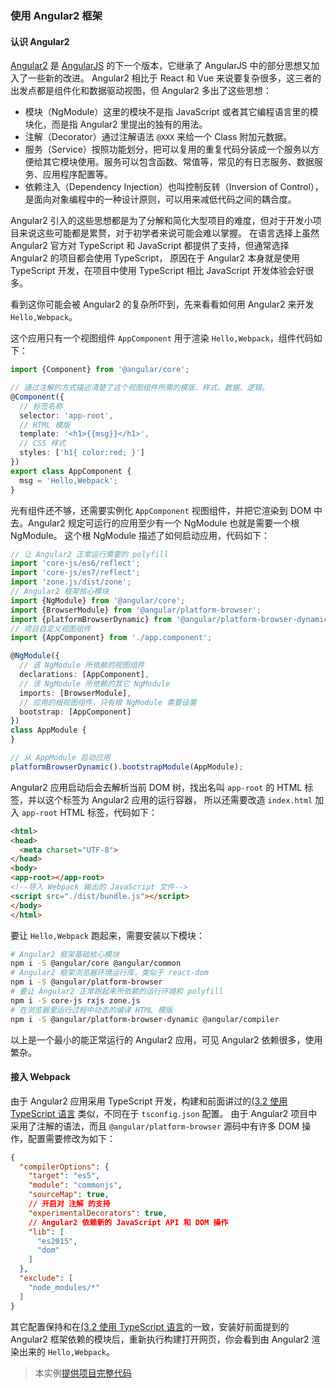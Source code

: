 ### 使用 Angular2 框架

#### 认识 Angular2
[Angular2](https://angular.io) 是 [AngularJS](https://angularjs.org) 的下一个版本，它继承了 AngularJS 中的部分思想又加入了一些新的改进。
Angular2 相比于 React 和 Vue 来说要复杂很多，这三者的出发点都是组件化和数据驱动视图，但 Angular2 多出了这些思想：

- 模块（NgModule）这里的模块不是指 JavaScript 或者其它编程语言里的模块化，而是指 Angular2 里提出的独有的用法。
- 注解（Decorator）通过注解语法 `@XXX` 来给一个 Class 附加元数据。
- 服务（Service）按照功能划分，把可以复用的重复代码分装成一个服务以方便给其它模块使用。服务可以包含函数、常值等，常见的有日志服务、数据服务、应用程序配置等。
- 依赖注入（Dependency Injection）也叫控制反转（Inversion of Control），是面向对象编程中的一种设计原则，可以用来减低代码之间的耦合度。

Angular2 引入的这些思想都是为了分解和简化大型项目的难度，但对于开发小项目来说这些可能都是累赘，对于初学者来说可能会难以掌握。
在语言选择上虽然 Angular2 官方对 TypeScript 和 JavaScript 都提供了支持，但通常选择 Angular2 的项目都会使用 TypeScript，
原因在于 Angular2 本身就是使用 TypeScript 开发，在项目中使用 TypeScript 相比 JavaScript 开发体验会好很多。

看到这你可能会被 Angular2 的复杂所吓到，先来看看如何用 Angular2 来开发 `Hello,Webpack`。

这个应用只有一个视图组件 `AppComponent` 用于渲染 `Hello,Webpack`，组件代码如下：
```typescript
import {Component} from '@angular/core';

// 通过注解的方式描述清楚了这个视图组件所需的模版、样式、数据、逻辑。
@Component({
  // 标签名称
  selector: 'app-root',
  // HTML 模版
  template: '<h1>{{msg}}</h1>',
  // CSS 样式
  styles: ['h1{ color:red; }']
})
export class AppComponent {
  msg = 'Hello,Webpack';
}
```

光有组件还不够，还需要实例化 `AppComponent` 视图组件，并把它渲染到 DOM 中去。Angular2 规定可运行的应用至少有一个 NgModule 也就是需要一个根 NgModule。
这个根 NgModule 描述了如何启动应用，代码如下：
```typescript
// 让 Angular2 正常运行需要的 polyfill
import 'core-js/es6/reflect';
import 'core-js/es7/reflect';
import 'zone.js/dist/zone';
// Angular2 框架核心模块
import {NgModule} from '@angular/core';
import {BrowserModule} from '@angular/platform-browser';
import {platformBrowserDynamic} from '@angular/platform-browser-dynamic';
// 项目自定义视图组件
import {AppComponent} from './app.component';

@NgModule({
  // 该 NgModule 所依赖的视图组件
  declarations: [AppComponent],
  // 该 NgModule 所依赖的其它 NgModule
  imports: [BrowserModule],
  // 应用的根视图组件，只有根 NgModule 需要设置
  bootstrap: [AppComponent]
})
class AppModule {
}

// 从 AppModule 启动应用
platformBrowserDynamic().bootstrapModule(AppModule);
```

Angular2 应用启动后会去解析当前 DOM 树，找出名叫 `app-root` 的 HTML 标签，并以这个标签为 Angular2 应用的运行容器，
所以还需要改造 `index.html` 加入 `app-root` HTML 标签，代码如下：
```html
<html>
<head>
  <meta charset="UTF-8">
</head>
<body>
<app-root></app-root>
<!--导入 Webpack 输出的 JavaScript 文件-->
<script src="./dist/bundle.js"></script>
</body>
</html>
```

要让 `Hello,Webpack` 跑起来，需要安装以下模块：
```bash
# Angular2 框架基础核心模块
npm i -S @angular/core @angular/common
# Angular2 框架浏览器环境运行库，类似于 react-dom
npm i -S @angular/platform-browser 
# 要让 Angular2 正常跑起来所依赖的运行环境和 polyfill
npm i -S core-js rxjs zone.js 
# 在浏览器里运行过程中动态的编译 HTML 模版
npm i -S @angular/platform-browser-dynamic @angular/compiler 
```
以上是一个最小的能正常运行的 Angular2 应用，可见 Angular2 依赖很多，使用繁杂。

#### 接入 Webpack
由于 Angular2 应用采用 TypeScript 开发，构建和前面讲过的[(3.2 使用 TypeScript 语言](3-2使用TypeScript语言.md) 类似，不同在于 `tsconfig.json` 配置。
由于 Angular2 项目中采用了注解的语法，而且 `@angular/platform-browser` 源码中有许多 DOM 操作，配置需要修改为如下：
```json
{
  "compilerOptions": {
    "target": "es5",
    "module": "commonjs",
    "sourceMap": true,
    // 开启对 注解 的支持
    "experimentalDecorators": true,
    // Angular2 依赖新的 JavaScript API 和 DOM 操作
    "lib": [
      "es2015",
      "dom"
    ]
  },
  "exclude": [
    "node_modules/*"
  ]
}
```
其它配置保持和在[(3.2 使用 TypeScript 语言](3-2使用TypeScript语言.md)的一致，安装好前面提到的 Angular2 框架依赖的模块后，重新执行构建打开网页，你会看到由 Angular2 渲染出来的 `Hello,Webpack`。

> 本实例[提供项目完整代码](http://webpack.wuhaolin.cn/3-8使用Angular2框架.zip)
